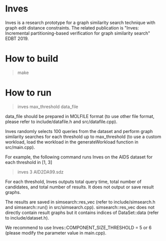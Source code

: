 # Inves

Inves is a research prototype for a graph similarity search technique with graph edit distance constraints.
The related publication is "Inves: Incremental partitioning-based verification for graph similarity search" EDBT 2019.

# How to build
> make

# How to run
> inves  max_threshold  data_file

data_file should be prepared in MOLFILE format (to use other file format, please refer to include/datafile.h and src/datafile.cpp).

Inves randomly selects 100 queries from the dataset and perform graph similarity searches for each threshold up to max_threshold (to use a custom workload, load the workload in the generateWorkload function in src/main.cpp).

For example, the following command runs Inves on the AIDS dataset for each threshold in [1, 3]

>inves 3 AID2DA99.sdz

For each threshold, Inves outputs total query time, total number of candidates, and total number of results.
It does not output or save result graphs.

The results are saved in simsearch::res_vec (refer to include/simsearch.h and simsearch::run() in src/simsearch.cpp). simsearch::res_vec does not directly contain result graphs but it contains indices of DataSet::data (refer to include/dataset.h).

We recommend to use Inves::COMPONENT_SIZE_THRESHOLD = 5 or 6 (please modify the parameter value in main.cpp).
